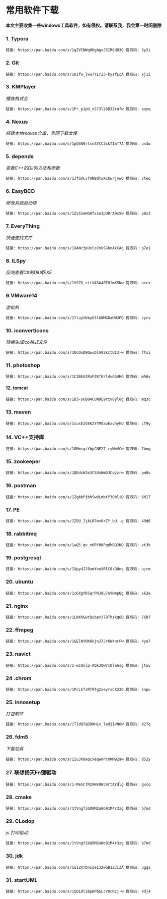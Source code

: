 # 常用软件下载

**本文主要收集一些windows工具软件，如有侵权。请联系我，我会第一时间删除**

### 1. Typora

``` wiki
链接: https://pan.baidu.com/s/1qZVINWqOKgAgxJ5IR6dO3Q 提取码: 3y2i
```

### 2.  Git

``` wiki
链接: https://pan.baidu.com/s/1KIfw_lwuTYLrZ3-kysfLcA 提取码: xj1i
```

### 3.  KMPlayer

*播放格式全*

```wiki
链接: https://pan.baidu.com/s/1Pr_p1pU_xS73l26B3Zrufw 提取码: auyq 
```

### 4.  Nexus

*搭建本地maven仓库，官网下载太慢*

``` wiki
链接: https://pan.baidu.com/s/1pQ5N9rtsnAYCC3skTImT7A 提取码: un3w 
```

###  5. depends

*查看C++的Dll的方法和参数*

``` wiki
链接: https://pan.baidu.com/s/1JfGVLvfANBdtwXcKwrjvwQ 提取码: vteq 
```

### 6. EasyBCD

*修改系统启动项*

``` wiki
链接: https://pan.baidu.com/s/1ZvS1eHG0fxseIpURrA9xSw 提取码: p8x3 
```

### 7. EveryThing

*快速查找文件*

``` wiki
链接: https://pan.baidu.com/s/1XANc3pUxlzCmkSGboAkCAg 提取码: p7ej
```

### 8. ILSpy

*反向查看C#的Dll或EXE*

``` wiki
链接: https://pan.baidu.com/s/1VSZX_ritVASA40TOfmX5Nw 提取码: accx 
```

### 9.VMware14

*虚拟机*

``` wiki
链接: https://pan.baidu.com/s/1YluyVbbyU5lGWMG0aHW3PQ 提取码: cyrv 
```

### 10. iconverticons

*转换生成ico格式文件*

``` wiki
链接: https://pan.baidu.com/s/1OcOuD9QwvDlA9zkItUI3-w 提取码: ftsi 
```

### 11. photoshop

``` wiki
链接: https://pan.baidu.com/s/1C2BkGJRnFZKf0rl4vGG4HQ 提取码: m56v 
```

#### 12. tomcat

``` wiki
链接: https://pan.baidu.com/s/1D3-sGB84CUN9E9rzv8yl0g 提取码: mq3c 
```

### 13. maven

```` wiki
链接: https://pan.baidu.com/s/1cusE2VEKZYYMEaoExvhyhQ 提取码: cf9y 
````

### 14. VC++支持库

``` wiki
链接: https://pan.baidu.com/s/1OMmsgrYWpCNE27_ryWmVCw 提取码: 7bng 
```

### 15. zookeeper

``` wiki
链接: https://pan.baidu.com/s/1QEdsWJm3CSUsWmDJCqzzrw 提取码: pm8v 
```

### 16. postman

``` wiki
链接: https://pan.baidu.com/s/1ZgAbPjbhSwULmbXf3ObliQ 提取码: 6d17 
```

### 17. PE

``` wiki
链接: https://pan.baidu.com/s/1ZOU_IjALR7mv0rZY_bU--g 提取码: 49d6
```

### 18. rabbitmq

``` wiki
链接: https://pan.baidu.com/s/1wQ5_gv_n6RY0KPqdhBQJKQ 提取码: vt3k
```

### 19. postgresql

``` wiki
链接: https://pan.baidu.com/s/1Xpy4JJ0amYvuXRlC8zQUng 提取码: ujcm 
```

### 20. ubuntu 

``` wiki
链接: https://pan.baidu.com/s/1c6XgYR5qrPRJ8u7uVHmpQg 提取码: xk2e
```

### 21. nginx

``` wiki
链接: https://pan.baidu.com/s/1LNXhGwYBubpv37BThzkq6Q 提取码: 76b7 
```

### 22. ffmpeg

``` wiki
链接: https://pan.baidu.com/s/1GElNYOKKkjnJ7JrKW4nrFw 提取码: 4yu7 
```

### 23. navict

``` wiki
链接: https://pan.baidu.com/s/1-wCUnlp-AQkJQH7xOlaAsg 提取码: jtuv 
```

### 24 .chrom

``` wiki
链接: https://pan.baidu.com/s/1PcLkfzRT9Tg2xeyrvCX23Q 提取码: 5npu 
```

### 25. innosetup

*打包软件*

``` wiki
链接: https://pan.baidu.com/s/1TIdQ7qDDWHLv_ladjiVN0w 提取码: 827g 
```

### 26. fdm5

*下载功具*

``` wiki
链接: https://pan.baidu.com/s/1iuJK8aqcxeqwHPcmKM92aw 提取码: d52y 
```

### 27. 联想扬天Fn键驱动

``` wiki
链接: https://pan.baidu.com/s/1-Me5CTM29WxRWJ0rtArdlg 提取码: gvcq 
```

### 28. cmake

``` wiki
链接: https://pan.baidu.com/s/1tVngfibQ9M2uWo91M4r3zg 提取码: b7nd 
```

### 29. CLodop

*js 打印驱动*

``` wiki
链接: https://pan.baidu.com/s/1tVngfibQ9M2uWo91M4r3zg 提取码: b7nd 
```

### 30. jdk 

``` wiki
链接: https://pan.baidu.com/s/1u1ZXrDnsZeIJ2wGB1ZJIZA 提取码: ugqs
```

### 31. startUML

``` wiki
链接: https://pan.baidu.com/s/1SQ10liBpBPbGLcY0cRCj-w 提取码: 4dj4 
```

